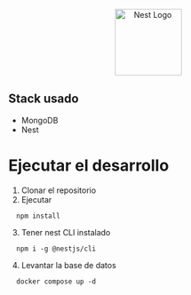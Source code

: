 <p align="center">
  <a href="http://nestjs.com/" target="blank"><img src="https://nestjs.com/img/logo-small.svg" width="120" alt="Nest Logo" /></a>
</p>

## Stack usado
* MongoDB
* Nest

# Ejecutar el desarrollo

1. Clonar el repositorio
2. Ejecutar 
```
  npm install
```
3. Tener nest CLI instalado
```
  npm i -g @nestjs/cli
```
4. Levantar la base de datos
```
  docker compose up -d
```